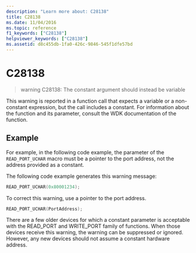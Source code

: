 ```yaml
---
description: "Learn more about: C28138"
title: C28138
ms.date: 11/04/2016
ms.topic: reference
f1_keywords: ["C28138"]
helpviewer_keywords: ["C28138"]
ms.assetid: d8c455db-1fa0-426c-9846-545f1dfe57bd
---
```

# C28138

> warning C28138: The constant argument should instead be variable

This warning is reported in a function call that expects a variable or a non-constant expression, but the call includes a constant. For information about the function and its parameter, consult the WDK documentation of the function.

## Example

For example, in the following code example, the parameter of the `READ_PORT_UCHAR` macro must be a pointer to the port address, not the address provided as a constant.

The following code example generates this warning message:

```cpp
READ_PORT_UCHAR(0x80001234);
```

To correct this warning, use a pointer to the port address.

```cpp
READ_PORT_UCHAR(PortAddress);
```

There are a few older devices for which a constant parameter is acceptable with the READ_PORT and WRITE_PORT family of functions. When those devices receive this warning, the warning can be suppressed or ignored. However, any new devices should not assume a constant hardware address.
